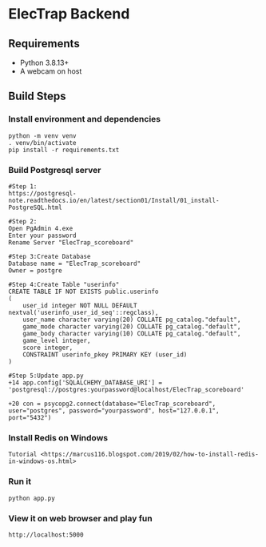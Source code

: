# ElecTrap Backend

## Requirements

+ Python 3.8.13+
+ A webcam on host

## Build Steps

### Install environment and dependencies

```
python -m venv venv
. venv/bin/activate
pip install -r requirements.txt
```
### Build Postgresql server 
```
#Step 1:
https://postgresql-note.readthedocs.io/en/latest/section01/Install/01_install-PostgreSQL.html

#Step 2:
Open PgAdmin 4.exe 
Enter your password
Rename Server "ElecTrap_scoreboard"

#Step 3:Create Database
Database name = "ElecTrap_scoreboard"
Owner = postgre

#Step 4:Create Table "userinfo"
CREATE TABLE IF NOT EXISTS public.userinfo
(
    user_id integer NOT NULL DEFAULT nextval('userinfo_user_id_seq'::regclass),
    user_name character varying(20) COLLATE pg_catalog."default",
    game_mode character varying(20) COLLATE pg_catalog."default",
    game_body character varying(10) COLLATE pg_catalog."default",
    game_level integer,
    score integer,
    CONSTRAINT userinfo_pkey PRIMARY KEY (user_id)
)

#Step 5:Update app.py
+14 app.config['SQLALCHEMY_DATABASE_URI'] = 'postgresql://postgres:yourpassword@localhost/ElecTrap_scoreboard'

+20 con = psycopg2.connect(database="ElecTrap_scoreboard", user="postgres", password="yourpassword", host="127.0.0.1", port="5432")
```

### Install Redis on Windows
```
Tutorial <https://marcus116.blogspot.com/2019/02/how-to-install-redis-in-windows-os.html>
```

### Run it

```
python app.py
```

### View it on web browser and play fun

```
http://localhost:5000
```


